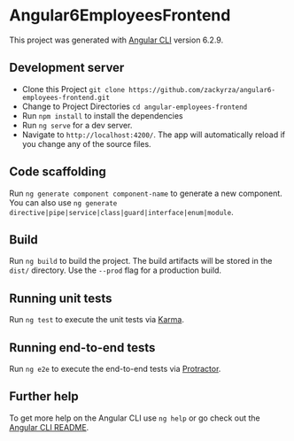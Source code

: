 # Angular6EmployeesFrontend

This project was generated with [Angular CLI](https://github.com/angular/angular-cli) version 6.2.9.

## Development server

+ Clone this Project `git clone https://github.com/zackyrza/angular6-employees-frontend.git`
+ Change to Project Directories `cd angular-employees-frontend`
+ Run `npm install` to install the dependencies
+ Run `ng serve` for a dev server. 
+ Navigate to `http://localhost:4200/`. The app will automatically reload if you change any of the source files.

## Code scaffolding

Run `ng generate component component-name` to generate a new component. You can also use `ng generate directive|pipe|service|class|guard|interface|enum|module`.

## Build

Run `ng build` to build the project. The build artifacts will be stored in the `dist/` directory. Use the `--prod` flag for a production build.

## Running unit tests

Run `ng test` to execute the unit tests via [Karma](https://karma-runner.github.io).

## Running end-to-end tests

Run `ng e2e` to execute the end-to-end tests via [Protractor](http://www.protractortest.org/).

## Further help

To get more help on the Angular CLI use `ng help` or go check out the [Angular CLI README](https://github.com/angular/angular-cli/blob/master/README.md).
